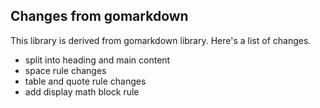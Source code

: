 ## Changes from gomarkdown

This library is derived from gomarkdown library. Here's a list of changes.


- split into heading and main content
- space rule changes
- table and quote rule changes
- add display math block rule 
